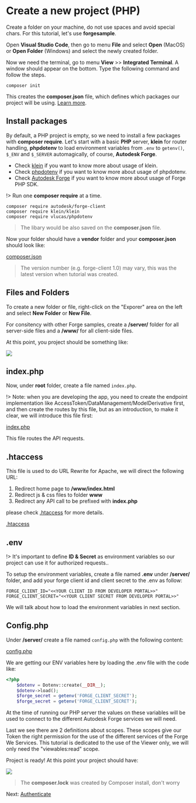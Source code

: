 # Create a new project (PHP)

Create a folder on your machine, do not use spaces and avoid special chars. For this tutorial, let's use **forgesample**.

Open **Visual Studio Code**, then go to menu **File** and select **Open** (MacOS) or **Open Folder** (Windows) and select the newly created folder.

Now we need the terminal, go to menu **View** >> **Integrated Terminal**. A window should appear on the bottom. Type the following command and follow the steps.

```
composer init
```

This creates the **composer.json** file, which defines which packages our project will be using. [Learn more](https://getcomposer.org/doc/04-schema.md).

## Install packages

By default, a PHP project is empty, so we need to install a few packages with **composer require**. Let's start with a basic **PHP** server, **klein** for router handling, **phpdotenv** to load environment variables from `.env` to `getenv()`, `$_ENV` and `$_SERVER` automagically, of course, **Autodesk Forge**.
* Check [klein](https://packagist.org/packages/klein/klein) if you want to know more about usage of klein.
* Check [phpdotenv](https://packagist.org/packages/vlucas/phpdotenv) if you want to know more about usage of phpdotenv.
* Check [Autodesk Forge](https://packagist.org/packages/autodesk/forge-client) if you want to know more about usage of Forge PHP SDK.


!> Run one **composer require** at a time.

```
composer require autodesk/forge-client
composer require klein/klein
composer require vlucas/phpdotenv
```

> The libary would be also saved on the **composer.json** file.

Now your folder should have a **vendor** folder and your **composer.json** should look like:

[composer.json](_snippets/viewmodels/php/composer.json ':include :type=code json')

> The version number (e.g. forge-client 1.0) may vary, this was the latest version when tutorial was created.

## Files and Folders

To create a new folder or file, right-click on the "Exporer" area on the left and select **New Folder** or **New File**.

For consitency with other Forge samples, create a **/server/** folder for all server-side files and a **/www/** for all client-side files.

At this point, you project should be something like:

![](_media/php/vs_code_explorer.png)


## index.php

Now, under **root** folder, create a file named `index.php`.

!> Note: when you are developing the app, you need to create the endpoint implementation like AccessToken/DataManagement/ModelDerivative first, and then create the routes by this file, but as an introduction, to make it clear, we will introduce this file first:

[index.php](_snippets/viewmodels/php/index.php ':include :type=code php')

This file routes the API requests.


## .htaccess
This file is used to do URL Rewrite for Apache, we will direct the following URL:
1. Redirect home page to **/www/index.html**
2. Redirect js & css files to folder **www**
3. Redirect any API call to be prefixed with **index.php**

please check [.htaccess](https://httpd.apache.org/docs/2.4/howto/htaccess.html) for more details.

[.htaccess](_snippets/viewmodels/php/_htaccess ':include :type=xml')

## .env

!> It's important to define **ID & Secret** as environment variables so our project can use it for authorized requests..

To setup the environment variables, create a file named **.env** under **/server/** folder, and add your forge client id and client secret to the .env as follow:

    FORGE_CLIENT_ID="<<YOUR CLIENT ID FROM DEVELOPER PORTAL>>"
    FORGE_CLIENT_SECRET="<<YOUR CLIENT SECRET FROM DEVELOPER PORTAL>>"

We will talk about how to load the environment variables in next section.

## Config.php

Under **/server/** create a file named `config.php` with the following content:

[config.php](_snippets/viewmodels/php/config.php ':include :type=code php')

We are getting our ENV variables here by loading the .env file with the code like:

```php
<?php
    $dotenv = Dotenv::create(__DIR__);
    $dotenv->load();
    $forge_secret = getenv('FORGE_CLIENT_SECRET');
    $forge_secret = getenv('FORGE_CLIENT_SECRET');
```

At the time of running our PHP server the values on these variables will be used to connect to the different Autodesk Forge services we will need.

Last we see there are 2 definitions about scopes. These scopes give our Token the right permission for the use of the different services of the Forge We Services. This tutorial is dedicated to the use of the Viewer only, we will only need the "viewables:read" scope.



Project is ready! At this point your project should have:

![](_media/php/vs_code_project.png)

> The **composer.lock** was created by Composer install, don't worry

Next: [Authenticate](oauth/2legged/)